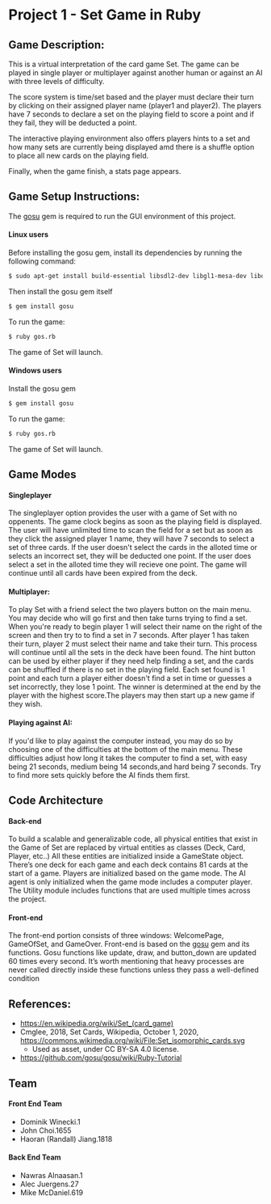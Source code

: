 # Project 1 - Set Game in Ruby


## Game Description:

This is a virtual interpretation of the card game Set. The game can be played in single player or multiplayer against another human or against an AI with three levels of difficulty.

The score system is time/set based and the player must declare their turn by clicking on their assigned player name (player1 and player2). The players have 7 seconds to declare a set on the playing field to score a point and if they fail, they will be deducted a point. 

The interactive playing environment also offers players hints to a set and how many sets are currently being displayed amd there is a shuffle option to place all new cards on the playing field.

Finally, when the game finish, a stats page appears.


## Game Setup Instructions:

The [gosu](https://rubygems.org/gems/gosu/versions/0.10.7) gem is required to run the GUI environment of this project. 

#### Linux users
Before installing the gosu gem, install its dependencies by running the following command:
```sh
$ sudo apt-get install build-essential libsdl2-dev libgl1-mesa-dev libopenal-dev libsndfile-dev libmpg123-dev libgmp-dev libfontconfig1-dev
```
Then install the gosu gem itself
```sh
$ gem install gosu
```

To run the game:
```sh
$ ruby gos.rb
```

The game of Set will launch.

#### Windows users

Install the gosu gem
```sh
$ gem install gosu
```

To run the game:
```sh
$ ruby gos.rb
```

The game of Set will launch.

## Game Modes

#### Singleplayer

The singleplayer option provides the user with a game of Set with no oppenents. The game clock begins as soon as the playing field is displayed. The user will have unlimited time to scan the field for a set but as soon as they click the assigned player 1 name, they will have 7 seconds to select a set of three cards. If the user doesn't select the cards in the alloted time or selects an incorrect set, they will be deducted one point. If the user does select a set in the alloted time they will recieve one point. The game will continue until all cards have been expired from the deck.

#### Multiplayer:
 
To play Set with a friend select the two players button on the main menu. You may decide who will go first and then take turns trying to find a set. When you're ready to begin player 1 will select their name on the right of the screen and then try to to find a set in 7 seconds. After player 1 has taken their turn, player 2 must select their name and take their turn. This process will continue until all the sets in the deck have been found. The hint button can be used by either player if they need help finding a set, and the cards can be shuffled if there is no set in the playing field. Each set found is 1 point and each turn a player either doesn't find a set in time or guesses a set incorrectly, they lose 1 point. The winner is determined at the end by the player with the highest score.The players may then start up a new game if they wish.

#### Playing against AI:

If you'd like to play against the computer instead, you may do so by choosing one of the difficulties at the bottom of the main menu. These difficulties adjust how long it takes the computer to find a set, with easy being 21 seconds, medium being 14 seconds,and hard being 7 seconds. Try to find more sets quickly before the AI finds them first.

## Code Architecture 
#### Back-end
To build a scalable and generalizable code, all physical entities that exist in the Game of Set are replaced by virtual entities as classes (Deck, Card, Player, etc..) All these entities are initialized inside a GameState object. There’s one deck for each game and each deck contains 81 cards at the start of a game. Players are initialized based on the game mode. The AI agent is only initialized when the game mode includes a computer player. The Utility module includes functions that are used multiple times across the project.

#### Front-end
The front-end portion consists of three windows: WelcomePage, GameOfSet, and GameOver.
Front-end is based on the [gosu](https://rubygems.org/gems/gosu/versions/0.10.7) gem and its functions. Gosu functions like update, draw, and button_down are updated 60 times every second. It’s worth mentioning that heavy processes are never called directly inside these functions unless they pass a well-defined condition


## References:

* https://en.wikipedia.org/wiki/Set_(card_game)
* Cmglee, 2018, Set Cards, Wikipedia, October 1, 2020, <https://commons.wikimedia.org/wiki/File:Set_isomorphic_cards.svg>
  * Used as asset, under CC BY-SA 4.0 license.
* https://github.com/gosu/gosu/wiki/Ruby-Tutorial



## Team
#### Front End Team
* Dominik Winecki.1
* John Choi.1655
* Haoran (Randall) Jiang.1818

#### Back End Team
* Nawras Alnaasan.1
* Alec Juergens.27
* Mike McDaniel.619

